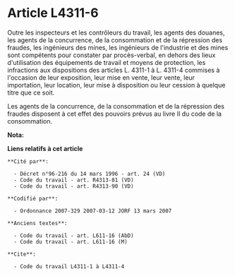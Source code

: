 # Article L4311-6

Outre les inspecteurs et les contrôleurs du travail, les agents des douanes, les agents de la concurrence, de la consommation
et de la répression des fraudes, les ingénieurs des mines, les ingénieurs de l'industrie et des mines sont compétents pour
constater par procès-verbal, en dehors des lieux d'utilisation des équipements de travail et moyens de protection, les
infractions aux dispositions des articles L. 4311-1 à L. 4311-4 commises à l'occasion de leur exposition, leur mise en vente,
leur vente, leur importation, leur location, leur mise à disposition ou leur cession à quelque titre que ce soit.

Les agents de la concurrence, de la consommation et de la répression des fraudes disposent à cet effet des pouvoirs prévus au
livre II du code de la consommation.

**Nota:**



**Liens relatifs à cet article**

	**Cité par**:

	  - Décret n°96-216 du 14 mars 1996 - art. 24 (VD)
	  - Code du travail - art. R4313-81 (VD)
	  - Code du travail - art. R4313-90 (VD)

	**Codifié par**:

	  - Ordonnance 2007-329 2007-03-12 JORF 13 mars 2007

	**Anciens textes**:

	  - Code du travail - art. L611-16 (AbD)
	  - Code du travail - art. L611-16 (M)

	**Cite**:

	  - Code du travail L4311-1 à L4311-4
